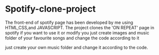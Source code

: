 # Spotify-clone-project
The front-end of spotify page has been developed by me using HTML,CSS,and JAVASCRIPT.
The project clones the 'ON REPEAT' page in spotify if you want to use it or modify you just create images and music folder of your favourite songs and change the code according to it

just create your own music folder and change it according to the code.
